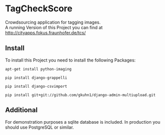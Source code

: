 TagCheckScore
=============

Crowdsourcing application for tagging images.  
A running Version of this Project you can find at http://cityapps.fokus.fraunhofer.de/tcs/

Install
-------
To install this Project you need to install the following Packages:
```
apt-get install python-imaging
```
```
pip install django-grappelli
```
```
pip install django-csvimport
```
```
pip install git+git://github.com/gkuhn1/django-admin-multiupload.git
```

Additional
----------
For demonstration purposes a sqlite database is included. In production you should use PostgreSQL or similar.
